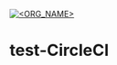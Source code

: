 [![<ORG_NAME>](https://circleci.com/<VCS>/<ORG_NAME>/<PROJECT_NAME>.svg?style=svg)](<LINK>)
# test-CircleCI
